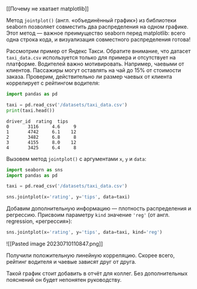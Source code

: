 [[Почему не хватает matplotlib]]

Метод `jointplot()` (англ. «объединённый график») из библиотеки seaborn позволяет совместить два распределения на одном графике. Этот метод — важное преимущество seaborn перед matplotlib: всего одна строка кода, и визуализация совместного распределения готова!

Рассмотрим пример от Яндекс Такси. Обратите внимание, что датасет `taxi_data.csv` используется только для примера и отсутствует на платформе. Водителей важно мотивировать. Например, чаевыми от клиентов. Пассажиры могут оставлять на чай до 15% от стоимости заказа. Проверим, действительно ли размер чаевых от клиента коррелирует с рейтингом водителя:

```python
import pandas as pd

taxi = pd.read_csv('/datasets/taxi_data.csv')
print(taxi.head()) 
```

```
driver_id  rating  tips
0       3116     4.6     9
1       4742     6.1    12
2       3482     6.8     8
3       4155     8.0    12
4       3425     6.4     8 
```

Вызовем метод `jointplot()` с аргументами `x`, `y` и `data`:

```python
import seaborn as sns
import pandas as pd

taxi = pd.read_csv('/datasets/taxi_data.csv')

sns.jointplot(x='rating', y='tips', data=taxi)
```

Добавим дополнительную информацию — плотность распределения и регрессию. Присвоим параметру `kind` значение `'reg'` (от англ. regression, «регрессия»):

```python 
sns.jointplot(x='rating', y='tips', data=taxi, kind='reg') 
```

![[Pasted image 20230710110847.png]]

Получили положительную линейную корреляцию. Скорее всего, рейтинг водителя и чаевые зависят друг от друга.

Такой график стоит добавить в отчёт для коллег. Без дополнительных пояснений он будет непонятен руководству.